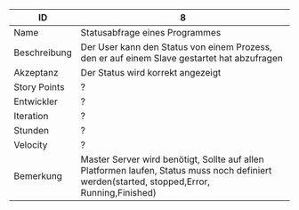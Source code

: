 | ID         |8|
|------------|-|
|Name        |Statusabfrage eines Programmes|
|Beschreibung|Der User kann den Status von einem Prozess, den er auf einem Slave gestartet hat abzufragen| 
|Akzeptanz   |Der Status wird korrekt angezeigt|
|Story Points|?|
|Entwickler  |?|
|Iteration   |?|
|Stunden     |?|
|Velocity    |?|
|Bemerkung   |Master Server wird benötigt, Sollte auf allen Platformen laufen, Status muss noch definiert werden(started, stopped,Error, Running,Finished)|